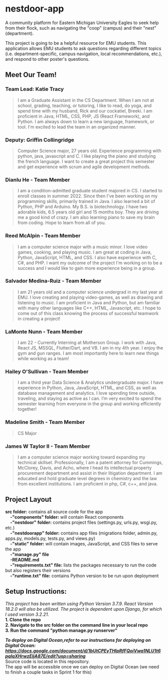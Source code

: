 # nestdoor-app
A community platform for Eastern Michigan University Eagles to seek help from their flock, such as navigating the "coop" (campus) and their "nest" (department).

This project is going to be a helpful resource for EMU students.  This application allows EMU students to ask questions regarding different topics (i.e. department-specific, campus navigation, local recommendations, etc.), and respond to other poster's questions.  

## Meet Our Team!

### Team Lead: Katie Tracy
>I am a Graduate Assistant in the CS Department.  When I am not at school, grading, teaching, or tutoring, I like to read, do yoga, and spend time with my husband, Rick and our cockatiel, Breeki.  I am proficient in Java, HTML, CSS, PHP, JS (React Framework), and Python.  I am always down to learn a new language, framework, or tool.  I'm excited to lead the team in an organized manner.  

### Deputy: Griffin Collingridge
>Computer Science major, 27 years old. Experience programming with python, java, javascript and C. I like playing the piano and studying the french language. I want to create a great project this semester and get experience with scrum and agile development methods.

### Dianlu He - Team Member
>I am a condition-admitted graduate student majored in CS. I started to enroll classes in summer 2022. Since then I've been working on my programming skills, primarily trained in Java. I also learned a bit of Python, PHP and Arduino. My B.S. is biotechnology. I have two adorable kids, 6.5 years old girl and 15 months boy. They are driving me a good kind of crazy. I am also learning piano to save my brain from coding. Hope to learn from all of you.

### Reed McAlpin - Team Member
>I am a computer science major with a music minor. I love video games, cooking, and playing music. I am great at coding in Java, Python, JavaScript, HTML, and CSS. I also have experience with C, C#, and PHP. I want my outcome of the project I'm working on to be a success and I would like to gain more experience being in a group.

### Salvador Medina-Ruiz - Team Member
>I am 21 years old and a computer science undergrad in my last year at EMU. I love creating and playing video-games, as well as drawing and listening to music. I am proficient in Java and Python, but am familiar with many other languages like C++, HTML, Javascript, etc. I hope to come out of this class knowing the process of successful teamwork in creating a project!

### LaMonte Nunn - Team Member
>I am 22 - Currently Interning at Motherson Group. I work with Java, React JS, MSSQL, Flutter/Dart, and VB. I am in my 4th year. I enjoy the gym and gun ranges. I am most importantly here to learn new things while working as a team!

### Hailey O'Sullivan - Team Member
>I am a third year Data Science & Analytics undergraduate major. I have experience in Python, Java, JavaScript,  HTML, and CSS, as well as database management and analytics. I love spending time outside, traveling, and staying as active as I can. I’m very excited to spend the semester learning from everyone in the group and working efficiently together!

### Madeline Smith - Team Member
>CS Major

### James W Taylor II - Team Member
>I am a computer science major working toward expanding my technical skillset.  Professionally, I am a patent attorney for Cummings, McClorey, Davis, and Acho, where I head its intellectual property procurement department and assist in their litigation department.  I am educated and hold graduate level degrees in chemistry and the law from excellent institutions.  I am proficient in php, C#, c++, and java.

## Project Layout 
**src folder:** contains all source code for the app <br>
&nbsp;&nbsp;&nbsp;&nbsp;**-"components" folder:** will contain React components <br>
&nbsp;&nbsp;&nbsp;&nbsp;**-"nestdoor" folder:** contains project files (settings.py, urls.py, wsgi.py, etc.) <br>
&nbsp;&nbsp;&nbsp;&nbsp;**-"nestdoorapp" folder:** contains app files (migrations folder, admin.py, apps.py, models.py, tests.py, and views.py) <br>
&nbsp;&nbsp;&nbsp;&nbsp;**-"static" folder:** will contain images, JavaScript, and CSS files to serve the app <br>
&nbsp;&nbsp;&nbsp;&nbsp;**-"manage.py" file** <br>
&nbsp;&nbsp;&nbsp;&nbsp;**-README.md** <br>
&nbsp;&nbsp;&nbsp;&nbsp;**-"requirements.txt" file:** lists the packages necessary to run the code but also registers their versions <br>
&nbsp;&nbsp;&nbsp;&nbsp;**-"runtime.txt" file:** contains Python version to be run upon deployment

## Setup Instructions:
*This project has been written using Python Version 3.7.9.  React Version 18.2.0 will also be utilized. 
The project is dependent upon Django, for which I used version 3.2.21.* <br>
**1. Clone the repo <br>
2. Navigate to the src folder on the command line in your local repo <br>
3. Run the command "python manage.py runserver" <br>**

***To deploy on Digital Ocean,refer to our instructions for deploying on Digital Ocean: 
https://docs.google.com/document/d/1bUtCPEyTHIpRfFQoiVwa1NLU1t6pqlqXHrwzEljA87E/edit?usp=sharing***
<br> Source code is located in this repository.
<br> The app will be accessible once we can deploy on Digital Ocean (we need to finish a couple tasks in Sprint 1 for this)
